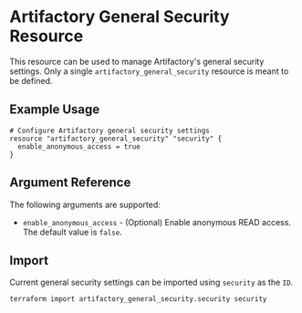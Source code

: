 # Artifactory General Security Resource

This resource can be used to manage Artifactory's general security settings. Only a single `artifactory_general_security` resource is meant to be defined.

## Example Usage

```hcl
# Configure Artifactory general security settings
resource "artifactory_general_security" "security" {
  enable_anonymous_access = true
}
```

## Argument Reference

The following arguments are supported:

* `enable_anonymous_access` - (Optional) Enable anonymous READ access. The default value is `false`.

## Import

Current general security settings can be imported using `security` as the `ID`.

```
terraform import artifactory_general_security.security security
```
